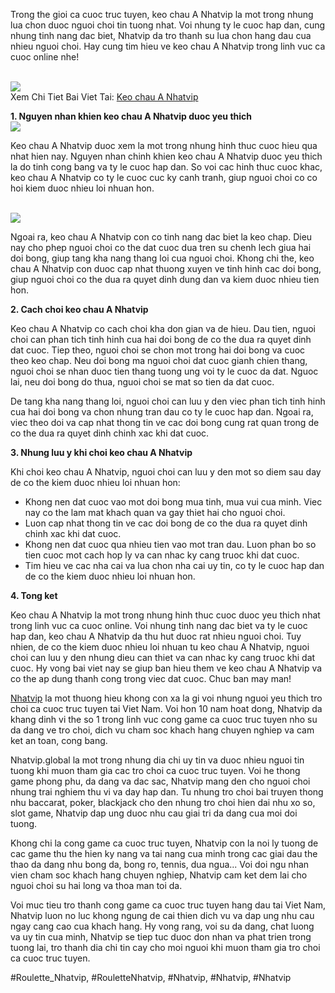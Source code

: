 <p>Trong the gioi ca cuoc truc tuyen, keo chau A Nhatvip la mot trong nhung lua chon duoc nguoi choi tin tuong nhat. Voi nhung ty le cuoc hap dan, cung nhung tinh nang dac biet, Nhatvip da tro thanh su lua chon hang dau cua nhieu nguoi choi. Hay cung tim hieu ve keo chau A Nhatvip trong linh vuc ca cuoc online nhe!</p><br><img src="https://nhatvip.global/wp-content/uploads/2024/10/keo-chau-a-2.webp"></br>
Xem Chi Tiet Bai Viet Tai: <a href="https://nhatvip.global/keo-chau-a-nhatvip/">Keo chau A Nhatvip</a><p><strong>1. Nguyen nhan khien keo chau A Nhatvip duoc yeu thich</strong><br><img src="https://nhatvip.global/wp-content/uploads/2024/10/keo-chau-a-3.webp"></br><p>Keo chau A Nhatvip duoc xem la mot trong nhung hinh thuc cuoc hieu qua nhat hien nay. Nguyen nhan chinh khien keo chau A Nhatvip duoc yeu thich la do tinh cong bang va ty le cuoc hap dan. So voi cac hinh thuc cuoc khac, keo chau A Nhatvip co ty le cuoc cuc ky canh tranh, giup nguoi choi co co hoi kiem duoc nhieu loi nhuan hon.</p><br><img src="https://nhatvip.global/wp-content/uploads/2024/10/keo-chau-a-2.webp"></br><p>Ngoai ra, keo chau A Nhatvip con co tinh nang dac biet la keo chap. Dieu nay cho phep nguoi choi co the dat cuoc dua tren su chenh lech giua hai doi bong, giup tang kha nang thang loi cua nguoi choi. Khong chi the, keo chau A Nhatvip con duoc cap nhat thuong xuyen ve tinh hinh cac doi bong, giup nguoi choi co the dua ra quyet dinh dung dan va kiem duoc nhieu tien hon.<p><strong>2. Cach choi keo chau A Nhatvip</strong></p><p>Keo chau A Nhatvip co cach choi kha don gian va de hieu. Dau tien, nguoi choi can phan tich tinh hinh cua hai doi bong de co the dua ra quyet dinh dat cuoc. Tiep theo, nguoi choi se chon mot trong hai doi bong va cuoc theo keo chap. Neu doi bong ma nguoi choi dat cuoc gianh chien thang, nguoi choi se nhan duoc tien thang tuong ung voi ty le cuoc da dat. Nguoc lai, neu doi bong do thua, nguoi choi se mat so tien da dat cuoc.<p>De tang kha nang thang loi, nguoi choi can luu y den viec phan tich tinh hinh cua hai doi bong va chon nhung tran dau co ty le cuoc hap dan. Ngoai ra, viec theo doi va cap nhat thong tin ve cac doi bong cung rat quan trong de co the dua ra quyet dinh chinh xac khi dat cuoc.</p><p><strong>3. Nhung luu y khi choi keo chau A Nhatvip</strong></p><p>Khi choi keo chau A Nhatvip, nguoi choi can luu y den mot so diem sau day de co the kiem duoc nhieu loi nhuan hon:</p><ul>
<li>Khong nen dat cuoc vao mot doi bong mua tinh, mua vui cua minh. Viec nay co the lam mat khach quan va gay thiet hai cho nguoi choi.</li>
<li>Luon cap nhat thong tin ve cac doi bong de co the dua ra quyet dinh chinh xac khi dat cuoc.</li>
<li>Khong nen dat cuoc qua nhieu tien vao mot tran dau. Luon phan bo so tien cuoc mot cach hop ly va can nhac ky cang truoc khi dat cuoc.</li>
<li>Tim hieu ve cac nha cai va lua chon nha cai uy tin, co ty le cuoc hap dan de co the kiem duoc nhieu loi nhuan hon.</li>
</ul><p><strong>4. Tong ket</strong></p><p>Keo chau A Nhatvip la mot trong nhung hinh thuc cuoc duoc yeu thich nhat trong linh vuc ca cuoc online. Voi nhung tinh nang dac biet va ty le cuoc hap dan, keo chau A Nhatvip da thu hut duoc rat nhieu nguoi choi. Tuy nhien, de co the kiem duoc nhieu loi nhuan tu keo chau A Nhatvip, nguoi choi can luu y den nhung dieu can thiet va can nhac ky cang truoc khi dat cuoc. Hy vong bai viet nay se giup ban hieu them ve keo chau A Nhatvip va co the ap dung thanh cong trong viec dat cuoc. Chuc ban may man!</p><p><a href="https://nhatvip.global/">Nhatvip</a> la mot thuong hieu khong con xa la gi voi nhung nguoi yeu thich tro choi ca cuoc truc tuyen tai Viet Nam. Voi hon 10 nam hoat dong, Nhatvip da khang dinh vi the so 1 trong linh vuc cong game ca cuoc truc tuyen nho su da dang ve tro choi, dich vu cham soc khach hang chuyen nghiep va cam ket an toan, cong bang.

Nhatvip.global la mot trong nhung dia chi uy tin va duoc nhieu nguoi tin tuong khi muon tham gia cac tro choi ca cuoc truc tuyen. Voi he thong game phong phu, da dang va dac sac, Nhatvip mang den cho nguoi choi nhung trai nghiem thu vi va day hap dan. Tu nhung tro choi bai truyen thong nhu baccarat, poker, blackjack cho den nhung tro choi hien dai nhu xo so, slot game, Nhatvip dap ung duoc nhu cau giai tri da dang cua moi doi tuong.

Khong chi la cong game ca cuoc truc tuyen, Nhatvip con la noi ly tuong de cac game thu the hien ky nang va tai nang cua minh trong cac giai dau the thao da dang nhu bong da, bong ro, tennis, dua ngua... Voi doi ngu nhan vien cham soc khach hang chuyen nghiep, Nhatvip cam ket dem lai cho nguoi choi su hai long va thoa man toi da.

Voi muc tieu tro thanh cong game ca cuoc truc tuyen hang dau tai Viet Nam, Nhatvip luon no luc khong ngung de cai thien dich vu va dap ung nhu cau ngay cang cao cua khach hang. Hy vong rang, voi su da dang, chat luong va uy tin cua minh, Nhatvip se tiep tuc duoc don nhan va phat trien trong tuong lai, tro thanh dia chi tin cay cho moi nguoi khi muon tham gia tro choi ca cuoc truc tuyen.</p>
#Roulette_Nhatvip, #RouletteNhatvip, #Nhatvip, #Nhatvip, #Nhatvip

